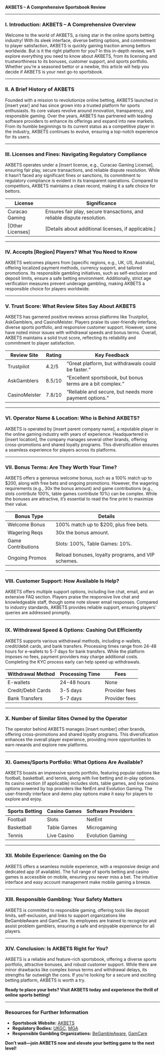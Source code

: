 **AKBETS – A Comprehensive Sportsbook Review**  

---

### **I. Introduction: AKBETS – A Comprehensive Overview**  
Welcome to the world of AKBETS, a rising star in the online sports betting industry! With its sleek interface, diverse betting options, and commitment to player satisfaction, AKBETS is quickly gaining traction among bettors worldwide. But is it the right platform for you? In this in-depth review, we’ll explore everything you need to know about AKBETS, from its licensing and trustworthiness to its bonuses, customer support, and sports portfolio. Whether you’re a seasoned bettor or a newbie, this article will help you decide if AKBETS is your next go-to sportsbook.  

---

### **II. A Brief History of AKBETS**  
Founded with a mission to revolutionize online betting, AKBETS launched in [insert year] and has since grown into a trusted platform for sports enthusiasts. Its core values revolve around innovation, transparency, and responsible gaming. Over the years, AKBETS has partnered with leading software providers to enhance its offerings and expand into new markets. From its humble beginnings to its current status as a competitive player in the industry, AKBETS continues to evolve, ensuring a top-notch experience for its users.  

---

### **III. Licenses and Fines: Navigating Regulatory Compliance**  
AKBETS operates under a [insert license, e.g., Curacao Gaming License], ensuring fair play, secure transactions, and reliable dispute resolution. While it hasn’t faced any significant fines or sanctions, its commitment to regulatory compliance is evident in its transparent operations. Compared to competitors, AKBETS maintains a clean record, making it a safe choice for bettors.  

| **License**       | **Significance**                                                                 |
|--------------------|---------------------------------------------------------------------------------|
| Curacao Gaming     | Ensures fair play, secure transactions, and reliable dispute resolution.        |
| [Other Licenses]   | [Details about additional licenses, if applicable.]                            |

---

### **IV. Accepts [Region] Players? What You Need to Know**  
AKBETS welcomes players from [specific regions, e.g., UK, US, Australia], offering localized payment methods, currency support, and tailored promotions. Its responsible gambling initiatives, such as self-exclusion and deposit limits, ensure a safe betting environment. Additionally, strict age verification measures prevent underage gambling, making AKBETS a responsible choice for players worldwide.  

---

### **V. Trust Score: What Review Sites Say About AKBETS**  
AKBETS has garnered positive reviews across platforms like Trustpilot, AskGamblers, and CasinoMeister. Players praise its user-friendly interface, diverse sports portfolio, and responsive customer support. However, some have noted minor issues with withdrawal speeds and bonus terms. Overall, AKBETS maintains a solid trust score, reflecting its reliability and commitment to player satisfaction.  

| **Review Site**    | **Rating** | **Key Feedback**                                                                 |
|--------------------|------------|---------------------------------------------------------------------------------|
| Trustpilot         | 4.2/5      | “Great platform, but withdrawals could be faster.”                              |
| AskGamblers        | 8.5/10     | “Excellent sportsbook, but bonus terms are a bit complex.”                      |
| CasinoMeister      | 7.8/10     | “Reliable and secure, but needs more payment options.”                          |

---

### **VI. Operator Name & Location: Who is Behind AKBETS?**  
AKBETS is operated by [insert parent company name], a reputable player in the online gaming industry with years of experience. Headquartered in [insert location], the company manages several other brands, offering cross-promotions and shared loyalty programs. This diversification ensures a seamless experience for players across its platforms.  

---

### **VII. Bonus Terms: Are They Worth Your Time?**  
AKBETS offers a generous welcome bonus, such as a 100% match up to $200, along with free bets and ongoing promotions. However, the wagering requirements (e.g., 30x the bonus amount) and game contributions (e.g., slots contribute 100%, table games contribute 10%) can be complex. While the bonuses are attractive, it’s essential to read the fine print to maximize their value.  

| **Bonus Type**     | **Details**                                                                 |
|--------------------|-----------------------------------------------------------------------------|
| Welcome Bonus      | 100% match up to $200, plus free bets.                                     |
| Wagering Reqs      | 30x the bonus amount.                                                      |
| Game Contributions | Slots: 100%, Table Games: 10%.                                             |
| Ongoing Promos     | Reload bonuses, loyalty programs, and VIP schemes.                         |

---

### **VIII. Customer Support: How Available Is Help?**  
AKBETS offers multiple support options, including live chat, email, and an extensive FAQ section. Players praise the responsive live chat and knowledgeable staff, though some note slower email responses. Compared to industry standards, AKBETS provides reliable support, ensuring players’ queries are addressed promptly.  

---

### **IX. Withdrawal Speed & Options: Cashing Out Efficiently**  
AKBETS supports various withdrawal methods, including e-wallets, credit/debit cards, and bank transfers. Processing times range from 24-48 hours for e-wallets to 5-7 days for bank transfers. While the platform imposes no fees, payment providers may charge additional costs. Completing the KYC process early can help speed up withdrawals.  

| **Withdrawal Method** | **Processing Time** | **Fees**          |
|-----------------------|---------------------|-------------------|
| E-wallets             | 24-48 hours         | None              |
| Credit/Debit Cards    | 3-5 days            | Provider fees     |
| Bank Transfers        | 5-7 days            | Provider fees     |

---

### **X. Number of Similar Sites Owned by the Operator**  
The operator behind AKBETS manages [insert number] other brands, offering cross-promotions and shared loyalty programs. This diversification enhances the overall player experience, providing more opportunities to earn rewards and explore new platforms.  

---

### **XI. Games/Sports Portfolio: What Options Are Available?**  
AKBETS boasts an impressive sports portfolio, featuring popular options like football, basketball, and tennis, along with live betting and in-play options. Its casino section (if applicable) includes slots, table games, and live casino options powered by top providers like NetEnt and Evolution Gaming. The user-friendly interface and demo play options make it easy for players to explore and enjoy.  

| **Sports Betting** | **Casino Games**       | **Software Providers** |
|--------------------|------------------------|------------------------|
| Football           | Slots                 | NetEnt                |
| Basketball         | Table Games           | Microgaming           |
| Tennis             | Live Casino           | Evolution Gaming      |

---

### **XII. Mobile Experience: Gaming on the Go**  
AKBETS offers a seamless mobile experience, with a responsive design and dedicated app (if available). The full range of sports betting and casino games is accessible on mobile, ensuring you never miss a bet. The intuitive interface and easy account management make mobile gaming a breeze.  

---

### **XIII. Responsible Gambling: Your Safety Matters**  
AKBETS is committed to responsible gaming, offering tools like deposit limits, self-exclusion, and links to support organizations like BeGambleAware and GamCare. Its employees are trained to recognize and assist problem gamblers, ensuring a safe and enjoyable experience for all players.  

---

### **XIV. Conclusion: Is AKBETS Right for You?**  
AKBETS is a reliable and feature-rich sportsbook, offering a diverse sports portfolio, attractive bonuses, and robust customer support. While there are minor drawbacks like complex bonus terms and withdrawal delays, its strengths far outweigh the cons. If you’re looking for a secure and exciting betting platform, AKBETS is worth a try.  

**Ready to place your bets? Visit AKBETS today and experience the thrill of online sports betting!**  

---

### **Resources for Further Information**  
- **Sportsbook Website:** [AKBETS](https://akbets.bet)  
- **Regulatory Bodies:** [UKGC](https://www.gamblingcommission.gov.uk), [MGA](https://www.mga.org.mt)  
- **Responsible Gambling Organizations:** [BeGambleAware](https://www.begambleaware.org), [GamCare](https://www.gamcare.org.uk)  

**Don’t wait—join AKBETS now and elevate your betting game to the next level!**